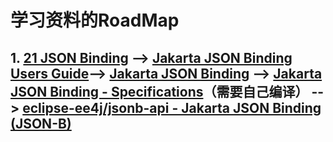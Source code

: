 # 学习资料的RoadMap
## 1. [21 JSON Binding](https://eclipse-ee4j.github.io/jakartaee-tutorial/jsonb.html#json-binding) --> [**Jakarta JSON Binding Users Guide**](http://json-b.net/docs/user-guide.html)--> [Jakarta JSON Binding](https://projects.eclipse.org/projects/ee4j.jsonb) --> [Jakarta JSON Binding - Specifications](https://jakarta.ee/specifications/jsonb/)（需要自己编译） --> [eclipse-ee4j/jsonb-api - Jakarta JSON Binding (JSON-B)](https://github.com/eclipse-ee4j/jsonb-api)<br>

